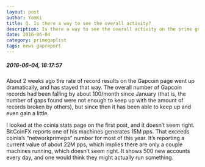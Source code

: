 ```yaml
---
layout: post
author: YomKi
title: Q. Is there a way to see the overall activity?
description: Is there a way to see the overall activity on the prime gap list
date: 2016-06-04
category: primegaplist
tags: news gapreport
---
```


##### 2016-06-04, 18:17:57 

About 2 weeks ago the rate of record results on the Gapcoin page went up dramatically, and has stayed that way. The overall number of Gapcoin records had been falling by about 100/month since January (that is, the number of gaps found were not enough to keep up with the amount of records broken by others), but since then it has been able to keep up and even gain a little.

I looked at the coinia stats page on the first post, and it doesn’t seem right. BitCoinFX reports one of his machines generates 15M pps. That exceeds coinia’s “networkprimeps” number for most of this year. It’s reporting a current value of about 22M pps, which implies there are only a couple machines running, which doesn’t seem right. It shows 500 new accounts every day, and one would think they might actually run something.
